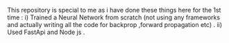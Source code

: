 This repository is special to me as i have done these things here for the 1st time :
i) Trained a Neural Network from scratch (not using any frameworks and actually writing all the code for backprop ,forward propagation etc) .
ii) Used FastApi and Node js .

